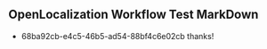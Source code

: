 ## OpenLocalization Workflow Test MarkDown
* 68ba92cb-e4c5-46b5-ad54-88bf4c6e02cb thanks!

<!--HONumber=Aug16_HO1-->


